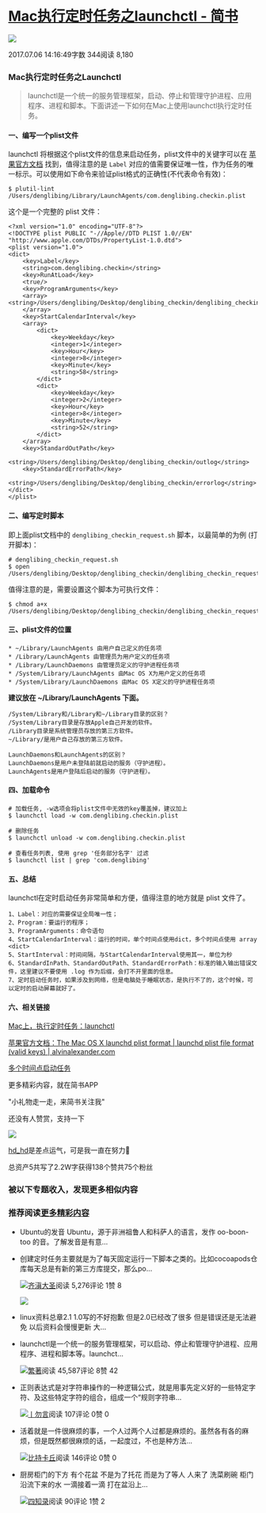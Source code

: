 # [Mac执行定时任务之launchctl - 简书](https://www.jianshu.com/p/b65c1d339eec)

[![](https://upload.jianshu.io/users/upload_avatars/2269857/fd49b2e5-eb3a-42d9-9097-ab51818dc506.png?imageMogr2/auto-orient/strip|imageView2/1/w/96/h/96/format/png)](https://www.jianshu.com/u/ed45a6dad518)

2017.07.06 14:16:49字数 344阅读 8,180

### Mac执行定时任务之Launchctl

> launchctl是一个统一的服务管理框架，启动、停止和管理守护进程、应用程序、进程和脚本。下面讲述一下如何在Mac上使用launchctl执行定时任务。

#### 一、编写一个plist文件

launchctl 将根据这个plist文件的信息来启动任务，plist文件中的关键字可以在 [苹果官方文档](https://link.jianshu.com/?t=https://developer.apple.com/legacy/library/documentation/Darwin/Reference/ManPages/man5/launchd.plist.5.html#//apple_ref/doc/man/5/launchd.plist) 找到，值得注意的是 `Label` 对应的值需要保证唯一性，作为任务的唯一标示。可以使用如下命令来验证plist格式的正确性(不代表命令有效)：

```
$ plutil-lint /Users/denglibing/Library/LaunchAgents/com.denglibing.checkin.plist
```

这个是一个完整的 plist 文件：

```
<?xml version="1.0" encoding="UTF-8"?>
<!DOCTYPE plist PUBLIC "-//Apple//DTD PLIST 1.0//EN" "http://www.apple.com/DTDs/PropertyList-1.0.dtd">
<plist version="1.0">
<dict>
    <key>Label</key>
    <string>com.denglibing.checkin</string>
    <key>RunAtLoad</key>
    <true/>
    <key>ProgramArguments</key>
    <array> <string>/Users/denglibing/Desktop/denglibing_checkin/denglibing_checkin_request.sh</string>
    </array>
    <key>StartCalendarInterval</key>
    <array>
        <dict>
            <key>Weekday</key>
            <integer>1</integer>
            <key>Hour</key>
            <integer>8</integer>
            <key>Minute</key>
            <string>58</string>
        </dict>
        <dict>
            <key>Weekday</key>
            <integer>2</integer>
            <key>Hour</key>
            <integer>8</integer>
            <key>Minute</key>
            <string>52</string>
        </dict>
    </array>
    <key>StandardOutPath</key>
    <string>/Users/denglibing/Desktop/denglibing_checkin/outlog</string>
    <key>StandardErrorPath</key>
    <string>/Users/denglibing/Desktop/denglibing_checkin/errorlog</string>
</dict>
</plist>
```

#### 二、编写定时脚本

即上面plist文档中的 `denglibing_checkin_request.sh` 脚本，以最简单的为例 (打开脚本)：

```
# denglibing_checkin_request.sh
$ open /Users/denglibing/Desktop/denglibing_checkin/denglibing_checkin_request.sh
```

值得注意的是，需要设置这个脚本为可执行文件：

```
$ chmod a+x /Users/denglibing/Desktop/denglibing_checkin/denglibing_checkin_request.sh
```

#### 三、plist文件的位置

```
* ~/Library/LaunchAgents 由用户自己定义的任务项
* /Library/LaunchAgents 由管理员为用户定义的任务项
* /Library/LaunchDaemons 由管理员定义的守护进程任务项
* /System/Library/LaunchAgents 由Mac OS X为用户定义的任务项
* /System/Library/LaunchDaemons 由Mac OS X定义的守护进程任务项
```

**建议放在 ~/Library/LaunchAgents 下面。**

```
/System/Library和/Library和~/Library目录的区别？
/System/Library目录是存放Apple自己开发的软件。
/Library目录是系统管理员存放的第三方软件。
~/Library/是用户自己存放的第三方软件。

LaunchDaemons和LaunchAgents的区别？
LaunchDaemons是用户未登陆前就启动的服务（守护进程）。
LaunchAgents是用户登陆后启动的服务（守护进程）。
```

#### 四、加载命令

```
# 加载任务, -w选项会将plist文件中无效的key覆盖掉，建议加上
$ launchctl load -w com.denglibing.checkin.plist

# 删除任务
$ launchctl unload -w com.denglibing.checkin.plist

# 查看任务列表, 使用 grep '任务部分名字' 过滤
$ launchctl list | grep 'com.denglibing'
```

#### 五、总结

launchctl在定时启动任务非常简单和方便，值得注意的地方就是 plist 文件了。

```
1、Label：对应的需要保证全局唯一性；
2、Program：要运行的程序；
3、ProgramArguments：命令语句
4、StartCalendarInterval：运行的时间，单个时间点使用dict，多个时间点使用 array <dict>
5、StartInterval：时间间隔，与StartCalendarInterval使用其一，单位为秒
6、StandardInPath、StandardOutPath、StandardErrorPath：标准的输入输出错误文件，这里建议不要使用 .log 作为后缀，会打不开里面的信息。
7、定时启动任务时，如果涉及到网络，但是电脑处于睡眠状态，是执行不了的，这个时候，可以定时的启动屏幕就好了。
```

#### 六、相关链接

[Mac上，执行定时任务：launchctl](https://link.jianshu.com/?t=https://my.oschina.net/shede333/blog/470377)

[苹果官方文档：The Mac OS X launchd plist format | launchd plist file format (valid keys) | alvinalexander.com](https://link.jianshu.com/?t=https://developer.apple.com/library/mac/documentation/Darwin/Reference/ManPages/man5/launchd.plist.5.html)

[多个时间点启动任务](https://link.jianshu.com/?t=https://stackoverflow.com/questions/3570979/whats-the-difference-between-day-and-weekday-in-launchd-startcalendarinterv)

更多精彩内容，就在简书APP

"小礼物走一走，来简书关注我"

还没有人赞赏，支持一下

[![  ](https://upload.jianshu.io/users/upload_avatars/2269857/fd49b2e5-eb3a-42d9-9097-ab51818dc506.png?imageMogr2/auto-orient/strip|imageView2/1/w/100/h/100/format/png)](https://www.jianshu.com/u/ed45a6dad518)

[hd\_hd](https://www.jianshu.com/u/ed45a6dad518 "hd_hd")是差点运气，可是我一直在努力💪

总资产5共写了2.2W字获得138个赞共75个粉丝

### 被以下专题收入，发现更多相似内容

### 推荐阅读[更多精彩内容](https://www.jianshu.com/)

-   Ubuntu的发音 Ubuntu，源于非洲祖鲁人和科萨人的语言，发作 oo-boon-too 的音。了解发音是有意...
    
-   创建定时任务主要就是为了每天固定运行一下脚本之类的。比如cocoapods仓库每天总是有新的第三方库提交，那么po...
    
    [![](https://upload.jianshu.io/users/upload_avatars/101810/0fae68c108ca.png?imageMogr2/auto-orient/strip|imageView2/1/w/48/h/48/format/png)齐滇大圣](https://www.jianshu.com/u/9b722b9acb00)阅读 5,276评论 1赞 8
    
    [![](https://upload-images.jianshu.io/upload_images/101810-515a6ea52a715284.png?imageMogr2/auto-orient/strip|imageView2/1/w/300/h/240/format/png)](https://www.jianshu.com/p/a7db52965545)

-   linux资料总章2.1 1.0写的不好抱歉 但是2.0已经改了很多 但是错误还是无法避免 以后资料会慢慢更新 大...
    
-   launchctl是一个统一的服务管理框架，可以启动、停止和管理守护进程、应用程序、进程和脚本等。launchct...
    
    [![](https://cdn2.jianshu.io/assets/default_avatar/14-0651acff782e7a18653d7530d6b27661.jpg)繁著](https://www.jianshu.com/u/67eb7ed414d3)阅读 45,587评论 8赞 42
    
-   正则表达式是对字符串操作的一种逻辑公式，就是用事先定义好的一些特定字符、及这些特定字符的组合，组成一个“规则字符串...
    
    [![](https://cdn2.jianshu.io/assets/default_avatar/7-0993d41a595d6ab6ef17b19496eb2f21.jpg)丨勿言](https://www.jianshu.com/u/1301109f3295)阅读 107评论 0赞 0
    
-   活着就是一件很麻烦的事，一个人过两个人过都是麻烦的。虽然各有各的麻烦，但是既然都很麻烦的话，一起度过，不也是种方法...
    
    [![](https://cdn2.jianshu.io/assets/default_avatar/14-0651acff782e7a18653d7530d6b27661.jpg)比持卡丘](https://www.jianshu.com/u/354788b609d4)阅读 146评论 0赞 0
    

-   厨房柜门的下方 有个花盆 不是为了托花 而是为了等人 人来了 洗菜刷碗 柜门沿流下来的水 一滴接着一滴 打在盆沿上...
    
    [![](https://cdn2.jianshu.io/assets/default_avatar/10-e691107df16746d4a9f3fe9496fd1848.jpg)四知录](https://www.jianshu.com/u/c2e32d048206)阅读 90评论 1赞 2
